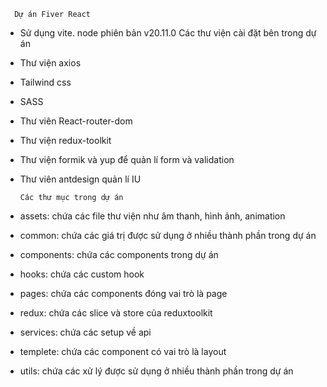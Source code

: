       Dự án Fiver React

- Sử dụng vite. node phiên bản v20.11.0
  Các thư viện cài đặt bên trong dự án
- Thư viện axios
- Tailwind css
- SASS
- Thư viên React-router-dom
- Thư viện redux-toolkit
- Thư viện formik và yup để quản lí form và validation
- Thư viên antdesign quản lí IU

      Các thư mục trong dự án

- assets: chứa các file thư viện như âm thanh, hình ảnh, animation
- common: chứa các giá trị được sử dụng ở nhiều thành phần trong dự án
- components: chứa các components trong dự án
- hooks: chứa các custom hook
- pages: chứa các components đóng vai trò là page
- redux: chứa các slice và store của reduxtoolkit
- services: chứa các setup về api
- templete: chứa các component có vai trò là layout
- utils: chứa các xử lý được sử dụng ở nhiều thành phần trong dự án
